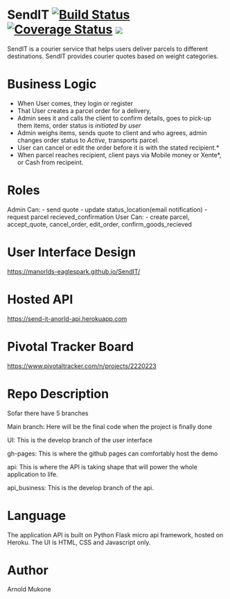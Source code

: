 # SendIT   [![Build Status](https://travis-ci.org/Manorlds-Eaglespark/SendIT.svg?branch=api)](https://travis-ci.org/Manorlds-Eaglespark/SendIT)   [![Coverage Status](https://coveralls.io/repos/github/Manorlds-Eaglespark/SendIT/badge.svg?branch=api)](https://coveralls.io/github/Manorlds-Eaglespark/SendIT?branch=api)   <a href="https://codeclimate.com/github/Manorlds-Eaglespark/SendIT/maintainability"><img src="https://api.codeclimate.com/v1/badges/6e809a652b8b095e970b/maintainability" /></a>
SendIT is a courier service that helps users deliver parcels to different destinations. SendIT provides courier quotes based on weight categories. 

# Business Logic
- When User comes, they login or register
- That User creates a parcel order for a delivery,
- Admin sees it and calls the client to confirm details, goes to pick-up them items, order status is *initiated by user*
- Admin weighs items, sends quote to client and who agrees, admin changes order status to *Active*, transports parcel.
- User can cancel or edit the order before it is with the stated recipient.*
- When parcel reaches recipient, client pays via Mobile money or Xente*, or Cash from recipeint.

# Roles
Admin Can:
		- send quote - update status_location(email notification) - request parcel recieved_confirmation
User Can:
		- create parcel, accept_quote, cancel_order, edit_order, confirm_goods_recieved

# User Interface Design
https://manorlds-eaglespark.github.io/SendIT/

# Hosted API
https://send-it-anorld-api.herokuapp.com

# Pivotal Tracker Board 
https://www.pivotaltracker.com/n/projects/2220223

# Repo Description
Sofar there have 5 branches

Main branch: Here will be the final code when the project is finally done

UI: This is the develop branch of the user interface

gh-pages: This is where the github pages can comfortably host the demo

api: This is where the API is taking shape that will power the whole application to life.

api_business: This is the develop branch of the api.


# Language
The application API is built on Python Flask micro api framework, hosted on Heroku. The UI is HTML, CSS and Javascript only.



# Author
Arnold Mukone

